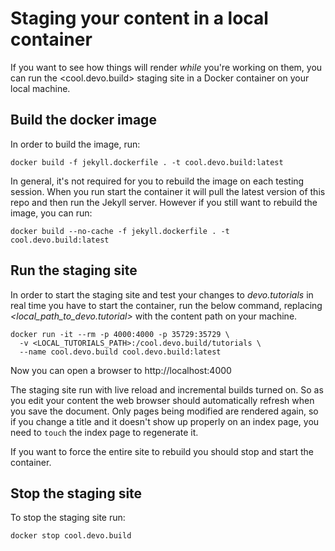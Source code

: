 # Staging your content in a local container

If you want to see how things will render _while_ you're working on them, you can run the <cool.devo.build> staging site in a Docker container on your local machine.

## Build the docker image

In order to build the image, run:

```shell
docker build -f jekyll.dockerfile . -t cool.devo.build:latest
```

In general, it's not required for you to rebuild the image on each testing session. When you run start the container it will pull the latest version of this repo and then run the Jekyll server.
However if you still want to rebuild the image, you can run:

```shell
docker build --no-cache -f jekyll.dockerfile . -t cool.devo.build:latest 
```

## Run the staging site

In order to start the staging site and test your changes to _devo.tutorials_  in real time you have to start the container, run the below command, replacing _<local_path_to_devo.tutorial>_  with the content path on your machine.

```shell
docker run -it --rm -p 4000:4000 -p 35729:35729 \
  -v <LOCAL_TUTORIALS_PATH>:/cool.devo.build/tutorials \
  --name cool.devo.build cool.devo.build:latest
```

Now you can open a browser to http://localhost:4000

The staging site run with live reload and incremental builds turned on. So as you edit your content the web browser should automatically refresh when you save the document. Only pages being modified are rendered again, so if you change a title and it doesn't show up properly on an index page, you need to `touch` the index page to regenerate it.

If you want to force the entire site to rebuild you should stop and start the container.

## Stop the staging site

To stop the staging site run:

```shell
docker stop cool.devo.build
```
